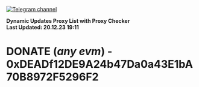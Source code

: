 [![Telegram channel](https://img.shields.io/endpoint?url=https://runkit.io/damiankrawczyk/telegram-badge/branches/master?url=https://t.me/n4z4v0d)](https://t.me/n4z4v0d) 

**Dynamic Updates Proxy List with Proxy Checker**  
**Last Updated: 20.12.23 19:11**

# DONATE (_any evm_) - 0xDEADf12DE9A24b47Da0a43E1bA70B8972F5296F2
